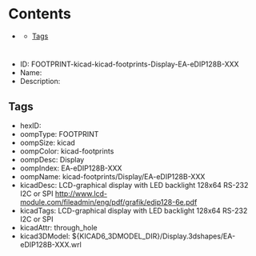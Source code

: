 



Contents
========

* [](#)
	* [Tags](#tags)

# 

- ID: FOOTPRINT-kicad-kicad-footprints-Display-EA-eDIP128B-XXX
- Name: 
- Description: 

## Tags

- hexID: 
- oompType: FOOTPRINT
- oompSize: kicad
- oompColor: kicad-footprints
- oompDesc: Display
- oompIndex: EA-eDIP128B-XXX
- oompName: kicad-footprints/Display/EA-eDIP128B-XXX
- kicadDesc: LCD-graphical display with LED backlight 128x64 RS-232 I2C or SPI http://www.lcd-module.com/fileadmin/eng/pdf/grafik/edip128-6e.pdf
- kicadTags: LCD-graphical display with LED backlight 128x64 RS-232 I2C or SPI
- kicadAttr: through_hole
- kicad3DModel: ${KICAD6_3DMODEL_DIR}/Display.3dshapes/EA-eDIP128B-XXX.wrl
